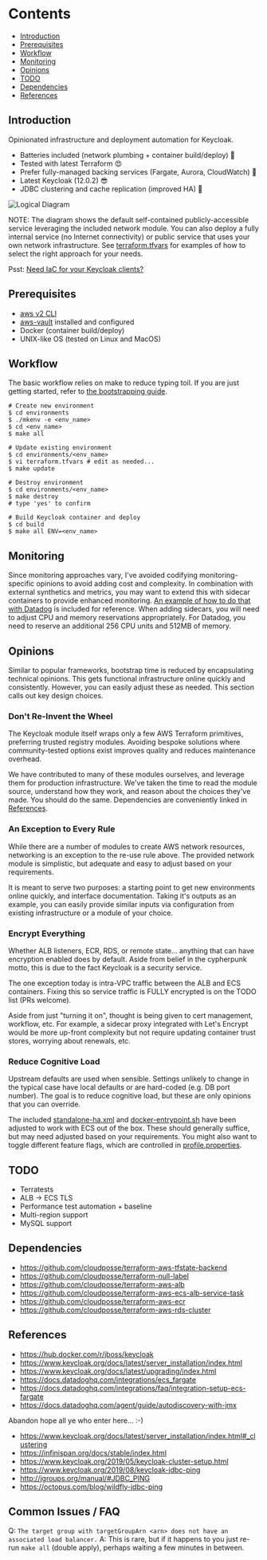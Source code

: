# Contents

- [Introduction](#introduction)
- [Prerequisites](#prerequisites)
- [Workflow](#workflow)
- [Monitoring](#monitoring)
- [Opinions](#opinions)
- [TODO](#todo)
- [Dependencies](#dependencies)
- [References](#references)

## Introduction

Opinionated infrastructure and deployment automation for Keycloak.

- Batteries included (network plumbing + container build/deploy) 🚀
- Tested with latest Terraform 😍
- Prefer fully-managed backing services (Fargate, Aurora, CloudWatch) 🥱
- Latest Keycloak (12.0.2) 😎
- JDBC clustering and cache replication (improved HA) 🤙

![Logical Diagram](https://raw.githubusercontent.com/deadlysyn/terraform-keycloak-aws/main/assets/keycloak.png "Logical Diagram")

NOTE: The diagram shows the default self-contained publicly-accessible service
leveraging the included network module. You can also deploy a fully internal
service (no Internet connectivity) or public service that uses your
own network infrastructure. See [terraform.tfvars](https://github.com/deadlysyn/terraform-keycloak-aws/blob/main/environments/template/template.tfvars)
for examples of how to select the right approach for your needs.

Psst: [Need IaC for your Keycloak clients?](https://github.com/deadlysyn/keycloakinator)

## Prerequisites

- [aws v2 CLI](https://docs.aws.amazon.com/cli/latest/userguide/install-cliv2.html)
- [aws-vault](https://github.com/99designs/aws-vault) installed and configured
- Docker (container build/deploy)
- UNIX-like OS (tested on Linux and MacOS)

## Workflow

The basic workflow relies on make to reduce typing toil.
If you are just getting started, refer to
[the bootstrapping guide](https://github.com/deadlysyn/terraform-keycloak-aws/blob/main/docs/bootstrapping.md).

```console
# Create new environment
$ cd environments
$ ./mkenv -e <env_name>
$ cd <env_name>
$ make all

# Update existing environment
$ cd environments/<env_name>
$ vi terraform.tfvars # edit as needed...
$ make update

# Destroy environment
$ cd environments/<env_name>
$ make destroy
# type 'yes' to confirm

# Build Keycloak container and deploy
$ cd build
$ make all ENV=<env_name>
```

## Monitoring

Since monitoring approaches vary, I've avoided codifying monitoring-specific opinions
to avoid adding cost and complexity. In combination with external synthetics and
metrics, you may want to extend this with sidecar containers to provide enhanced monitoring.
[An example of how to do that with Datadog](https://github.com/deadlysyn/terraform-keycloak-aws/blob/main/modules/keycloak/templates/container_definition_datadog.json)
is included for reference. When adding sidecars, you will need to adjust CPU and
memory reservations appropriately. For Datadog, you need to reserve an additional
256 CPU units and 512MB of memory.

## Opinions

Similar to popular frameworks, bootstrap time is reduced by encapsulating technical opinions.
This gets functional infrastructure online quickly and consistently.
However, you can easily adjust these as needed. This section calls out key
design choices.

### Don't Re-Invent the Wheel

The Keycloak module itself wraps only a few AWS Terraform primitives, preferring
trusted registry modules. Avoiding bespoke solutions where community-tested options
exist improves quality and reduces maintenance overhead.

We have contributed to many of these modules ourselves, and leverage them for
production infrastructure. We've taken the time to read the module source,
understand how they work, and reason about the choices they've made.
You should do the same. Dependencies are conveniently linked in
[References](https://github.com/deadlysyn/terraform-keycloak-aws#references).

### An Exception to Every Rule

While there are a number of modules to create AWS network resources, networking
is an exception to the re-use rule above. The provided network module
is simplistic, but adequate and easy to adjust based on your requirements.

It is meant to serve two purposes: a starting point to get new environments
online quickly, and interface documentation. Taking it's outputs as an example, you
can easily provide similar inputs via configuration from existing infrastructure or
a module of your choice.

### Encrypt Everything

Whether ALB listeners, ECR, RDS, or remote state... anything that can have encryption
enabled does by default. Aside from belief in the cypherpunk motto,
this is due to the fact Keycloak is a security service.

The one exception today is intra-VPC traffic between the ALB and ECS containers.
Fixing this so service traffic is FULLY encrypted is on the TODO list (PRs welcome).

Aside from just "turning it on", thought is being given to cert management,
workflow, etc. For example, a sidecar proxy integrated with Let's Encrypt
would be more up-front complexity but not require updating container trust
stores, worrying about renewals, etc.

### Reduce Cognitive Load

Upstream defaults are used when sensible. Settings unlikely to change in the typical
case have local defaults or are hard-coded (e.g. DB port number). The goal is to reduce
cognitive load, but these are only opinions that you can override.

The included
[standalone-ha.xml](https://github.com/deadlysyn/terraform-keycloak-aws/blob/main/build/keycloak/standalone-ha.xml)
and
[docker-entrypoint.sh](https://github.com/deadlysyn/terraform-keycloak-aws/blob/main/build/keycloak/docker-entrypoint.sh)
have been adjusted to work with ECS out of the box. These should generally suffice,
but may need adjusted based on your requirements.
You might also want to toggle different feature flags, which
are controlled in
[profile.properties](https://github.com/deadlysyn/terraform-keycloak-aws/blob/main/build/keycloak/profile.properties).

## TODO

- Terratests
- ALB -> ECS TLS
- Performance test automation + baseline
- Multi-region support
- MySQL support

## Dependencies

- https://github.com/cloudposse/terraform-aws-tfstate-backend
- https://github.com/cloudposse/terraform-null-label
- https://github.com/cloudposse/terraform-aws-alb
- https://github.com/cloudposse/terraform-aws-ecs-alb-service-task
- https://github.com/cloudposse/terraform-aws-ecr
- https://github.com/cloudposse/terraform-aws-rds-cluster

## References

- https://hub.docker.com/r/jboss/keycloak
- https://www.keycloak.org/docs/latest/server_installation/index.html
- https://www.keycloak.org/docs/latest/upgrading/index.html
- https://docs.datadoghq.com/integrations/ecs_fargate
- https://docs.datadoghq.com/integrations/faq/integration-setup-ecs-fargate
- https://docs.datadoghq.com/agent/guide/autodiscovery-with-jmx

Abandon hope all ye who enter here... :-)

- https://www.keycloak.org/docs/latest/server_installation/index.html#_clustering
- https://infinispan.org/docs/stable/index.html
- https://www.keycloak.org/2019/05/keycloak-cluster-setup.html
- https://www.keycloak.org/2019/08/keycloak-jdbc-ping
- http://jgroups.org/manual/#JDBC_PING
- https://octopus.com/blog/wildfly-jdbc-ping

## Common Issues / FAQ

Q: `The target group with targetGroupArn <arn> does not have an associated load balancer.`
A: This is rare, but if it happens to you just re-run `make all` (double apply), perhaps waiting a few minutes in between.
